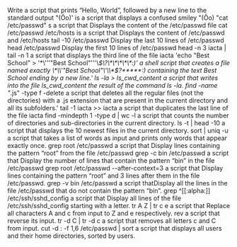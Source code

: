 Write a script that prints “Hello, World”, followed by a new line to the standard output
"(Ôo)' is a script that displays a confused smiley "(Ôo)
 "cat /etc/passwd" s a script that Displays the content of the /etc/passwd file
cat /etc/passwd /etc/hosts is a script that Displays the content of /etc/passwd and /etc/hosts
tail -10 /etc/passwd Display the last 10 lines of /etc/passwd
head /etc/passwd Display the first 10 lines of /etc/passwd
head -n 3 iacta | tail -n 1 a script that displays the third line of the file iacta
 'echo "Best School" > '\*\\'\''"Best School"\'\''\\*$\?\*\*\*\*\*:)'
 a shell script that creates a file named exactly \*\\'"Best School"\'\\*$\?\*\*\*\*\*:) containing the text Best School ending by a new line.'
ls -la > ls_cwd_content  a script that writes into the file ls_cwd_content the result of the command ls -la.
find -name "*.js" -type f -delete  a script that deletes all the regular files (not the directories) with a .js extension that are present in the current directory and all its subfolders.'
tail -1 iacta >> iacta  a script that duplicates the last line of the file iacta
find -mindepth 1 -type d | wc -l  a script that counts the number of directories and sub-directories in the current directory.
ls -t | head -10  a script that displays the 10 newest files in the current directory.
sort | uniq -u a script that takes a list of words as input and prints only words that appear exactly once.
grep root /etc/passwd a script that Display lines containing the pattern “root” from the file /etc/passwd
grep -c bin /etc/passwd a script that Display the number of lines that contain the pattern “bin” in the file /etc/passwd
grep root /etc/passwd --after-context=3 a script that Display lines containing the pattern “root” and 3 lines after them in the file /etc/passwd.
grep -v bin /etc/passwd a script thatDisplay all the lines in the file /etc/passwd that do not contain the pattern “bin”.
grep ^[[:alpha:]] /etc/ssh/sshd_config a script that Display all lines of the file /etc/ssh/sshd_config starting with a letter.
tr A Z | tr c e a script that Replace all characters A and c from input to Z and e respectively.
rev a script that reverse its input.
tr -d C | tr -d c a script that removes all letters c and C from input.
cut -d : -f 1,6 /etc/passwd | sort a script that displays all users and their home directories, sorted by users.
